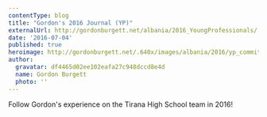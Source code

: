 ```yaml
---
contentType: blog
title: "Gordon's 2016 Journal (YP)"
externalUrl: http://gordonburgett.net/albania/2016_YoungProfessionals/
date: '2016-07-04'
published: true
heroimage: http://gordonburgett.net/.640x/images/albania/2016/yp_committe.jpg
author:
  gravatar: df4465d02ee102eafa27c948dccd8e4d
  name: Gordon Burgett
  photo: ''
---
```


Follow Gordon's experience on the Tirana High School team in 2016!